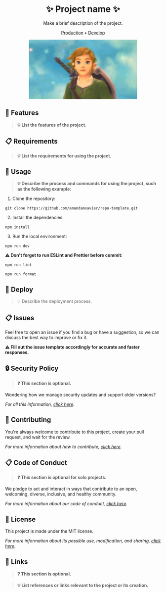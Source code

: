 <h1 align="center">
    ✨ Project name ✨
</h1>

<p align="center">
    Make a brief description of the project.
</p>

<p align="center">
  <a href="/" target="_blank">Production</a>
   • 
  <a href="/" target="_blank">Develop</a>
</p>

<p align="center">
    <img src="SCREENSHOT.gif">
</p>

## 🎉 Features

> **💡 List the features of the project.**

## 📋 Requirements

> **💡 List the requirements for using the project.**

## 🔎 Usage

> **💡 Describe the process and commands for using the project, such as the following example:**

1. Clone the repository:

```console
git clone https://github.com/amandamxavier/repo-template.git
```

2. Install the dependencies:

```console
npm install
```

3. Run the local environment:

```console
npm run dev
```

**⚠️ Don't forget to run ESLint and Prettier before commit:**

```console
npm run lint
```

```console
npm run format
```

## 🚀 Deploy

> 💡 Describe the deployment process.

## 📋 Issues

Feel free to open an issue if you find a bug or have a suggestion, so we can discuss the best way to improve or fix it.

**⚠️ Fill out the issue template accordingly for accurate and faster responses.**

## 🔒 Security Policy

> **❓ This section is optional.**

Wondering how we manage security updates and support older versions? 

_For all this information, [click here](SECURITY)._

## 👋 Contributing

You're always welcome to contribute to this project, create your pull request, and wait for the review.

_For more information about how to contribute, [click here](CONTRIBUTING)._

## 📋 Code of Conduct

> **❓ This section is optional for solo projects.**

We pledge to act and interact in ways that contribute to an open, welcoming, diverse, inclusive, and healthy community. 

_For more information about our code of conduct, [click here](CODE_OF_CONDUCT)._

## 📜 License

This project is made under the MIT license.

_For more information about its possible use, modification, and sharing, [click here](LICENSE)._

## 📎 Links

> **❓ This section is optional.**

> **💡 List references or links relevant to the project or its creation.**
